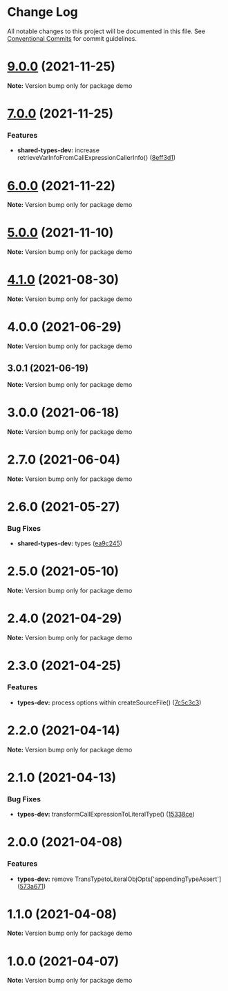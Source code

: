 # Change Log

All notable changes to this project will be documented in this file.
See [Conventional Commits](https://conventionalcommits.org) for commit guidelines.

# [9.0.0](https://github.com/waitingsong/npm-mono-base/compare/v8.0.0...v9.0.0) (2021-11-25)

**Note:** Version bump only for package demo





# [7.0.0](https://github.com/waitingsong/npm-mono-base/compare/v6.0.0...v7.0.0) (2021-11-25)


### Features

* **shared-types-dev:** increase retrieveVarInfoFromCallExpressionCallerInfo() ([8eff3d1](https://github.com/waitingsong/npm-mono-base/commit/8eff3d1a14923e55b9499d7247c662415ebefa5f))





# [6.0.0](https://github.com/waitingsong/npm-mono-base/compare/v5.0.1...v6.0.0) (2021-11-22)

**Note:** Version bump only for package demo





# [5.0.0](https://github.com/waitingsong/npm-mono-base/compare/v4.1.0...v5.0.0) (2021-11-10)

**Note:** Version bump only for package demo





# [4.1.0](https://github.com/waitingsong/npm-mono-base/compare/v4.0.0...v4.1.0) (2021-08-30)

**Note:** Version bump only for package demo





# 4.0.0 (2021-06-29)

**Note:** Version bump only for package demo





## 3.0.1 (2021-06-19)

**Note:** Version bump only for package demo





# 3.0.0 (2021-06-18)

**Note:** Version bump only for package demo





# 2.7.0 (2021-06-04)

**Note:** Version bump only for package demo





# 2.6.0 (2021-05-27)


### Bug Fixes

* **shared-types-dev:** types ([ea9c245](https://github.com/waitingsong/npm-mono-base/commit/ea9c2456b9d803d021bf64562f1ef24ef5347821))





# 2.5.0 (2021-05-10)

**Note:** Version bump only for package demo





# 2.4.0 (2021-04-29)

**Note:** Version bump only for package demo





# 2.3.0 (2021-04-25)


### Features

* **types-dev:** process options within createSourceFile() ([7c5c3c3](https://github.com/waitingsong/npm-mono-base/commit/7c5c3c38f2c9468759d83b6be67f146f1562c07a))





# 2.2.0 (2021-04-14)

**Note:** Version bump only for package demo





# 2.1.0 (2021-04-13)


### Bug Fixes

* **types-dev:** transformCallExpressionToLiteralType() ([15338ce](https://github.com/waitingsong/npm-mono-base/commit/15338ceb94b12213ee1b1d50f6993a55ef9ffd69))





# 2.0.0 (2021-04-08)


### Features

* **types-dev:** remove TransTypetoLiteralObjOpts['appendingTypeAssert'] ([573a671](https://github.com/waitingsong/npm-mono-base/commit/573a67129582567f41cf3f2ebc2c0f055affc9ba))





# 1.1.0 (2021-04-08)

**Note:** Version bump only for package demo





# 1.0.0 (2021-04-07)

**Note:** Version bump only for package demo
